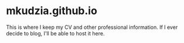 # mkudzia.github.io

This is where I keep my CV and other professional information. If I ever decide to blog, I'll be able to host it here.
